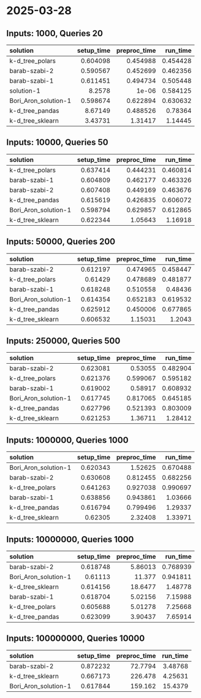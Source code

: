 # 2025-03-28

## Inputs: 1000, Queries 20

| solution             |   setup_time |   preproc_time |   run_time |
|:---------------------|-------------:|---------------:|-----------:|
| k-d_tree_polars      |     0.604098 |       0.454988 |   0.454428 |
| barab-szabi-2        |     0.590567 |       0.452699 |   0.462356 |
| barab-szabi-1        |     0.611451 |       0.494734 |   0.505448 |
| solution-1           |     8.2578   |       1e-06    |   0.584125 |
| Bori_Aron_solution-1 |     0.598674 |       0.622894 |   0.630632 |
| k-d_tree_pandas      |     8.67149  |       0.488526 |   0.78364  |
| k-d_tree_sklearn     |     3.43731  |       1.31417  |   1.14445  |

## Inputs: 10000, Queries 50

| solution             |   setup_time |   preproc_time |   run_time |
|:---------------------|-------------:|---------------:|-----------:|
| k-d_tree_polars      |     0.637414 |       0.444231 |   0.460814 |
| barab-szabi-1        |     0.604809 |       0.462177 |   0.463326 |
| barab-szabi-2        |     0.607408 |       0.449169 |   0.463676 |
| k-d_tree_pandas      |     0.615619 |       0.426835 |   0.606072 |
| Bori_Aron_solution-1 |     0.598794 |       0.629857 |   0.612865 |
| k-d_tree_sklearn     |     0.622344 |       1.05643  |   1.16918  |

## Inputs: 50000, Queries 200

| solution             |   setup_time |   preproc_time |   run_time |
|:---------------------|-------------:|---------------:|-----------:|
| barab-szabi-2        |     0.612197 |       0.474965 |   0.458447 |
| k-d_tree_polars      |     0.61429  |       0.478689 |   0.481877 |
| barab-szabi-1        |     0.618248 |       0.510558 |   0.48436  |
| Bori_Aron_solution-1 |     0.614354 |       0.652183 |   0.619532 |
| k-d_tree_pandas      |     0.625912 |       0.450006 |   0.677865 |
| k-d_tree_sklearn     |     0.606532 |       1.15031  |   1.2043   |

## Inputs: 250000, Queries 500

| solution             |   setup_time |   preproc_time |   run_time |
|:---------------------|-------------:|---------------:|-----------:|
| barab-szabi-2        |     0.623081 |       0.53055  |   0.482904 |
| k-d_tree_polars      |     0.621376 |       0.599067 |   0.595182 |
| barab-szabi-1        |     0.619002 |       0.58917  |   0.608932 |
| Bori_Aron_solution-1 |     0.617745 |       0.817065 |   0.645185 |
| k-d_tree_pandas      |     0.627796 |       0.521393 |   0.803009 |
| k-d_tree_sklearn     |     0.621253 |       1.36711  |   1.28412  |

## Inputs: 1000000, Queries 1000

| solution             |   setup_time |   preproc_time |   run_time |
|:---------------------|-------------:|---------------:|-----------:|
| Bori_Aron_solution-1 |     0.620343 |       1.52625  |   0.670488 |
| barab-szabi-2        |     0.630608 |       0.812455 |   0.682256 |
| k-d_tree_polars      |     0.641263 |       0.927038 |   0.990697 |
| barab-szabi-1        |     0.638856 |       0.943861 |   1.03666  |
| k-d_tree_pandas      |     0.616794 |       0.799496 |   1.29337  |
| k-d_tree_sklearn     |     0.62305  |       2.32408  |   1.33971  |

## Inputs: 10000000, Queries 1000

| solution             |   setup_time |   preproc_time |   run_time |
|:---------------------|-------------:|---------------:|-----------:|
| barab-szabi-2        |     0.618748 |        5.86013 |   0.768939 |
| Bori_Aron_solution-1 |     0.61113  |       11.377   |   0.941811 |
| k-d_tree_sklearn     |     0.614156 |       18.6477  |   1.48778  |
| barab-szabi-1        |     0.618704 |        5.02156 |   7.15988  |
| k-d_tree_polars      |     0.605688 |        5.01278 |   7.25668  |
| k-d_tree_pandas      |     0.623099 |        3.90437 |   7.65914  |

## Inputs: 100000000, Queries 10000

| solution             |   setup_time |   preproc_time |   run_time |
|:---------------------|-------------:|---------------:|-----------:|
| barab-szabi-2        |     0.872232 |        72.7794 |    3.48768 |
| k-d_tree_sklearn     |     0.667173 |       226.478  |    4.25631 |
| Bori_Aron_solution-1 |     0.617844 |       159.162  |   15.4379  |